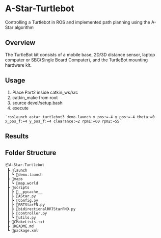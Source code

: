 # A-Star-Turtlebot
Controlling a Turtlebot in ROS and implemented path planning using the A-Star algorithm

## Overview

The TurtleBot kit consists of a mobile base, 2D/3D distance sensor, laptop computer or SBC(Single Board Computer), and the TurtleBot mounting hardware kit. 
## Usage

1. Place Part2 inside catkin_ws/src
2. catkin_make from root
3. source devel/setup.bash
4. execute 
```
`roslaunch astar_turtlebot3 demo.launch x_pos:=-4 y_pos:=-4 theta:=0 x_pos_f:=4 y_pos_f:=4 clearance:=2 rpm1:=60 rpm2:=55`
```
## Results

## Folder Structure 
```
📦A-Star-Turtlebot
 ┣ 📂launch
 ┃ ┗ 📜demo.launch
 ┣ 📂maps
 ┃ ┗ 📜map.world
 ┣ 📂scripts
 ┃ ┣ 📂__pycache__
 ┃ ┣ 📜AStar.py
 ┃ ┣ 📜Config.py
 ┃ ┣ 📜RRTStarFN.py
 ┃ ┣ 📜bidirectionalRRTStarFND.py
 ┃ ┣ 📜controller.py
 ┃ ┗ 📜utils.py
 ┣ 📜CMakeLists.txt
 ┣ 📜README.md
 ┗ 📜package.xml
 ```
